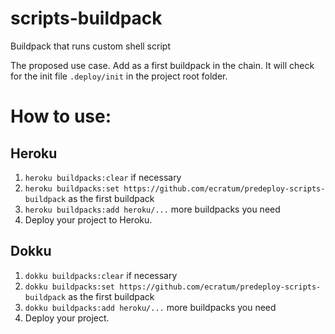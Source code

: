 # scripts-buildpack

Buildpack that runs custom shell script

The proposed use case. Add as a first buildpack in the chain. It will check for the init file `.deploy/init` in the project root folder.

# How to use:
## Heroku
1. `heroku buildpacks:clear` if necessary
2. `heroku buildpacks:set https://github.com/ecratum/predeploy-scripts-buildpack` as the first buildpack
3. `heroku buildpacks:add heroku/...` more buildpacks you need
4. Deploy your project to Heroku.

## Dokku
1. `dokku buildpacks:clear` if necessary
2. `dokku buildpacks:set https://github.com/ecratum/predeploy-scripts-buildpack` as the first buildpack
3. `dokku buildpacks:add heroku/...` more buildpacks you need
4. Deploy your project.
